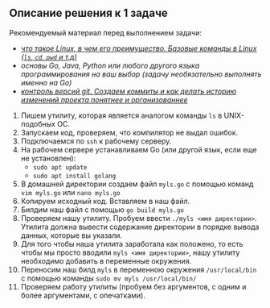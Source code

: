 ## Описание решения к 1 задаче

Рекомендуемый материал перед выполнением задачи:
 - *[что такое Linux, в чем его преимущество. Базовые команды в Linux (`ls`, `cd`, `pwd` и т.д)](https://github.com/exzvor/freedevopsworkspace/blob/main/Linux/intro.md)*
 - *основы Go, Java, Python или любого другого языка программирования на ваш выбор (задачу необязательно выполнять именно на Go)*
 - *[контроль версий git. Создаем коммиты и как делать историю изменений проекта понятнее и организованнее](https://github.com/exzvor/freedevopsworkspace/blob/main/tech/git/commit.md)*

1. Пишем утилиту, которая является аналогом команды `ls` в UNIX-подобных ОС.
2. Запускаем код, проверяем, что компилятор не выдал ошибок.
3. Подключаемся по `ssh` к рабочему серверу.
4. На рабочем сервере устанавливаем Go (или другой язык, если еще не установлен):
    - `sudo apt update`
    - `sudo apt install golang`
5. В домашней директории создаем файл `myls.go` с помощью команд `vim myls.go` или `nano myls.go`
6. Копируем исходный код. Вставляем в наш файл.
7. Билдим наш файл с помощью `go build myls.go`
8. Проверяем нашу утилиту. Пробуем ввести `./myls <имя директории>`. Утилита должна вывести содержание директории в порядке вывода данных, которые вы указали.
9. Для того чтобы наша утилита заработала как положено, то есть чтобы мы просто вводили `myls <имя директории>`, нашу утилиту необходимо добавить в переменные окружения.
10. Переносим наш билд `myls` в переменною окружения `/usr/local/bin` с помощью команды `sudo mv myls /usr/local/bin/`
11. Проверяем работу утилиты (пробуем без аргументов, с одним и более аргументами, с опечатками).
